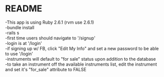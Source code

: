 # README

-This app is using Ruby 2.6.1 (rvm use 2.6.1)  
-bundle install  
-rails s  
-first time users should navigate to '/signup'  
-login is at '/login'  
-if signing up w/ FB, click "Edit My Info" and set a new password to be able to use '/login'   
-instruments will default to "for sale" status upon addition to the database  
-to take an instrument off the available instruments list, edit the instrument and set it's "for_sale" attribute to FALSE


